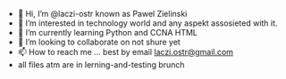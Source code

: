 - 👋 Hi, I’m @laczi-ostr known as Pawel Zielinski
- 👀 I’m interested in technology world and any aspekt assosieted with it.
- 🌱 I’m currently learning Python and CCNA HTML
- 💞️ I’m looking to collaborate on not shure yet 
- 📫 How to reach me ... best by email laczi.ostr@gmail.com
- all files atm are in lerning-and-testing brunch
<!---
laczi-ostr/laczi-ostr is a ✨ special ✨ repository because its `README.md` (this file) appears on your GitHub profile.
You can click the Preview link to take a look at your changes.
--->
